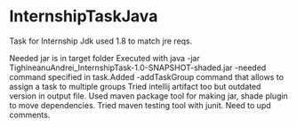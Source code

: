 # InternshipTaskJava
Task for Internship 
Jdk used 1.8 to match jre reqs.

Needed jar is in target folder 
Executed with java -jar TighineanuAndrei_InternshipTask-1.0-SNAPSHOT-shaded.jar -needed command specified in task.Added -addTaskGroup command that allows to assign a task to multiple groups
Tried intellij artifact too but outdated version in output file.
Used maven package tool for making jar, shade plugin to move dependencies.
Tried maven testing tool with junit.
Need to upd comments.
